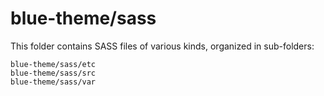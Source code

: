 # blue-theme/sass

This folder contains SASS files of various kinds, organized in sub-folders:

    blue-theme/sass/etc
    blue-theme/sass/src
    blue-theme/sass/var
